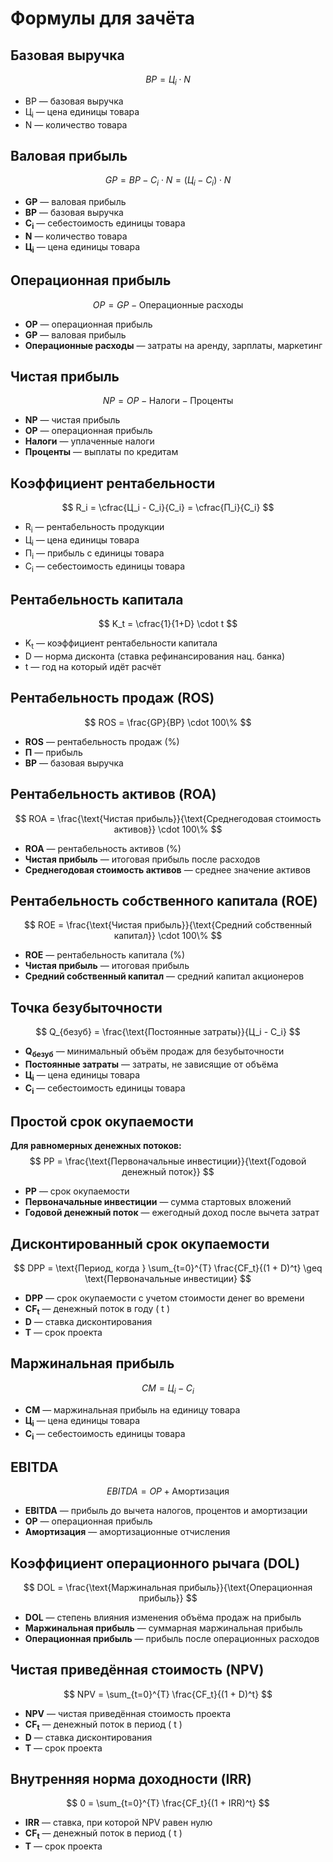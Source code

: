 # Формулы для зачёта

## Базовая выручка

$$ BP = Ц_i \cdot N $$
- BP — базовая выручка
- Ц<sub>i</sub> — цена единицы товара
- N — количество товара

## Валовая прибыль
$$ GP = BP - C_i \cdot N = (Ц_i - C_i) \cdot N $$
- **GP** — валовая прибыль  
- **BP** — базовая выручка  
- **C<sub>i</sub>** — себестоимость единицы товара  
- **N** — количество товара  
- **Ц<sub>i</sub>** — цена единицы товара

## Операционная прибыль
$$ OP = GP - \text{Операционные расходы} $$
- **OP** — операционная прибыль  
- **GP** — валовая прибыль  
- **Операционные расходы** — затраты на аренду, зарплаты, маркетинг  

## Чистая прибыль
$$ NP = OP - \text{Налоги} - \text{Проценты} $$
- **NP** — чистая прибыль  
- **OP** — операционная прибыль  
- **Налоги** — уплаченные налоги  
- **Проценты** — выплаты по кредитам    

## Коэффициент рентабельности

$$ R_i = \cfrac{Ц_i - C_i}{C_i} = \cfrac{П_i}{C_i} $$
- R<sub>i</sub> — рентабельность продукции
- Ц<sub>i</sub> — цена единицы товара
- П<sub>i</sub> — прибыль с единицы товара
- C<sub>i</sub> — себестоимость единицы товара

## Рентабельность капитала

$$  K_t = \cfrac{1}{1+D} \cdot t $$
- K<sub>t</sub> — коэффициент рентабельности капитала
- D — норма дисконта (ставка рефинансирования нац. банка)
- t — год на который идёт расчёт

## Рентабельность продаж (ROS)
$$ ROS = \frac{GP}{BP} \cdot 100\% $$
- **ROS** — рентабельность продаж (%)  
- **П** — прибыль  
- **BP** — базовая выручка  

## Рентабельность активов (ROA)
$$ ROA = \frac{\text{Чистая прибыль}}{\text{Среднегодовая стоимость активов}} \cdot 100\% $$
- **ROA** — рентабельность активов (%)  
- **Чистая прибыль** — итоговая прибыль после расходов  
- **Среднегодовая стоимость активов** — среднее значение активов  

## Рентабельность собственного капитала (ROE)
$$ ROE = \frac{\text{Чистая прибыль}}{\text{Средний собственный капитал}} \cdot 100\% $$
- **ROE** — рентабельность капитала (%) 
- **Чистая прибыль** — итоговая прибыль  
- **Средний собственный капитал** — средний капитал акционеров  

## Точка безубыточности
$$ Q_{безуб} = \frac{\text{Постоянные затраты}}{Ц_i - C_i} $$
- **Q<sub>безуб</sub>** — минимальный объём продаж для безубыточности  
- **Постоянные затраты** — затраты, не зависящие от объёма  
- **Ц<sub>i</sub>** — цена единицы товара  
- **C<sub>i</sub>** — себестоимость единицы товара  

## Простой срок окупаемости
**Для равномерных денежных потоков:**  
$$ PP = \frac{\text{Первоначальные инвестиции}}{\text{Годовой денежный поток}} $$  
- **PP** — срок окупаемости 
- **Первоначальные инвестиции** — сумма стартовых вложений  
- **Годовой денежный поток** — ежегодный доход после вычета затрат  

## Дисконтированный срок окупаемости
$$ DPP = \text{Период, когда } \sum_{t=0}^{T} \frac{CF_t}{(1 + D)^t} \geq \text{Первоначальные инвестиции} $$  

- **DPP** — срок окупаемости с учетом стоимости денег во времени  
- **CF<sub>t</sub>** — денежный поток в году \( t \)  
- **D** — ставка дисконтирования  
- **T** — срок проекта  

## Маржинальная прибыль
$$ CM = Ц_i - C_i $$
- **CM** — маржинальная прибыль на единицу товара  
- **Ц<sub>i</sub>** — цена единицы товара  
- **C<sub>i</sub>** — себестоимость единицы товара  

## EBITDA
$$ EBITDA = OP + \text{Амортизация} $$
- **EBITDA** — прибыль до вычета налогов, процентов и амортизации  
- **OP** — операционная прибыль  
- **Амортизация** — амортизационные отчисления  

## Коэффициент операционного рычага (DOL)
$$ DOL = \frac{\text{Маржинальная прибыль}}{\text{Операционная прибыль}} $$
- **DOL** — степень влияния изменения объёма продаж на прибыль  
- **Маржинальная прибыль** — суммарная маржинальная прибыль  
- **Операционная прибыль** — прибыль после операционных расходов  

## Чистая приведённая стоимость (NPV)
$$ NPV = \sum_{t=0}^{T} \frac{CF_t}{(1 + D)^t} $$
- **NPV** — чистая приведённая стоимость проекта  
- **CF<sub>t</sub>** — денежный поток в период \( t \)  
- **D** — ставка дисконтирования  
- **T** — срок проекта  

## Внутренняя норма доходности (IRR)
$$ 0 = \sum_{t=0}^{T} \frac{CF_t}{(1 + IRR)^t} $$
- **IRR** — ставка, при которой NPV равен нулю  
- **CF<sub>t</sub>** — денежный поток в период \( t \)  
- **T** — срок проекта  
